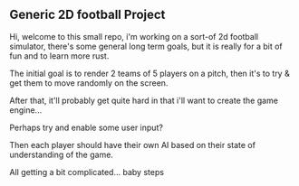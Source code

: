 ## Generic 2D football Project

Hi, welcome to this small repo, i'm working on a sort-of 2d football simulator, there's some general long term goals, but it is really for a bit of fun and to learn more rust.

The initial goal is to render 2 teams of 5 players on a pitch, then it's to try & get them to move randomly on the screen.

After that, it'll probably get quite hard in that i'll want to create the game engine...

Perhaps try and enable some user input?

Then each player should have their own AI based on their state of understanding of the game.


All getting a bit complicated... baby steps